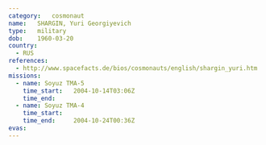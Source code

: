 ```yaml
---
category:	cosmonaut
name:	SHARGIN, Yuri Georgiyevich 
type:	military
dob:	1960-03-20
country:
  - RUS
references:
  - http://www.spacefacts.de/bios/cosmonauts/english/shargin_yuri.htm
missions:
  - name: Soyuz TMA-5
    time_start:   2004-10-14T03:06Z
    time_end:     
  - name: Soyuz TMA-4
    time_start:   
    time_end:     2004-10-24T00:36Z
evas:
---
```

